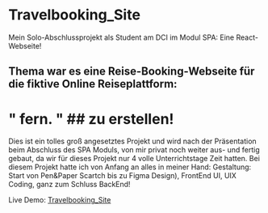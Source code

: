 # Travelbooking_Site
Mein Solo-Abschlussprojekt als Student am DCI im Modul SPA: Eine React-Webseite!

## Thema war es eine Reise-Booking-Webseite für die fiktive Online Reiseplattform:
# " fern. " ## zu erstellen!

Dies ist ein tolles groß angesetztes Projekt und wird nach der Präsentation beim Abschluss des SPA Moduls, von mir privat noch weiter aus- und fertig gebaut, da wir für dieses Projekt nur 4 volle Unterrichtstage Zeit hatten. Bei diesem Projekt hatte ich von Anfang an alles in meiner Hand: Gestaltung: Start von Pen&Paper Scartch bis zu Figma Design), FrontEnd UI, UIX Coding, ganz zum Schluss BackEnd!

Live Demo: [Travelbooking_Site](https://RalfSmith69.github.io/Travelbooking_Site)
